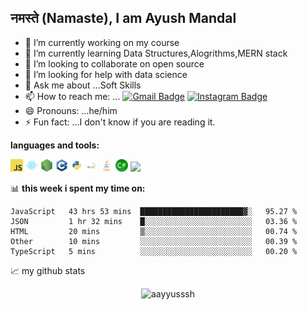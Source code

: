 ## नमस्ते (Namaste), I am Ayush Mandal



- 🔭 I’m currently working on my course
- 🌱 I’m currently learning Data Structures,Alogrithms,MERN stack
- 👯 I’m looking to collaborate on open source
- 🤔 I’m looking for help with data science
- 💬 Ask me about ...Soft Skills
- 📫 How to reach me: ... [![Gmail Badge](https://img.shields.io/badge/-ayush.mandal11@gmail.com-c14438?style=flat-square&logo=Gmail&logoColor=white&link=mailto:ayush.mandal11@gmail.com)](mailto:ayush.mandal11@gmail.com) [![Instagram Badge](https://img.shields.io/badge/-@aayyusssh-F44747?style=flat-square&labelColor=F44747&logo=instagram&logoColor=white&link=https://instagram.com/aayyusssh)](https://instagram.com/aayyusssh)
- 😄 Pronouns: ...he/him
- ⚡ Fun fact: ...I don't know if you are reading it.

**languages and tools:**

<code><img height="20" src="https://raw.githubusercontent.com/github/explore/80688e429a7d4ef2fca1e82350fe8e3517d3494d/topics/javascript/javascript.png"></code>
<code><img height="20" src="https://raw.githubusercontent.com/github/explore/80688e429a7d4ef2fca1e82350fe8e3517d3494d/topics/react/react.png"></code>
<code><img height="20" src="https://raw.githubusercontent.com/github/explore/80688e429a7d4ef2fca1e82350fe8e3517d3494d/topics/nodejs/nodejs.png"></code>
<code><img height="20" src="https://raw.githubusercontent.com/github/explore/80688e429a7d4ef2fca1e82350fe8e3517d3494d/topics/cpp/cpp.png"></code>
<code><img height="20" src="https://raw.githubusercontent.com/github/explore/80688e429a7d4ef2fca1e82350fe8e3517d3494d/topics/python/python.png"></code>
<code><img height="20" src="https://raw.githubusercontent.com/github/explore/80688e429a7d4ef2fca1e82350fe8e3517d3494d/topics/mysql/mysql.png"></code>
<code><img height="20" src="https://raw.githubusercontent.com/github/explore/80688e429a7d4ef2fca1e82350fe8e3517d3494d/topics/java/java.png"></code>
<code><img height="20" src="https://raw.githubusercontent.com/github/explore/80688e429a7d4ef2fca1e82350fe8e3517d3494d/topics/csharp/csharp.png"></code>
<code><img height="20" src="https://raw.githubusercontent.com/github/explore/80688e429a7d4ef2fca1e82350fe8e3517d3494d/topics/visualstudio/visualstudio.png"></code>

📊 **this week i spent my time on:**
<!--START_SECTION:waka-->
```text
JavaScript   43 hrs 53 mins  ███████████████████████▓░   95.27 % 
JSON         1 hr 32 mins    █░░░░░░░░░░░░░░░░░░░░░░░░   03.36 % 
HTML         20 mins         ▒░░░░░░░░░░░░░░░░░░░░░░░░   00.74 % 
Other        10 mins         ░░░░░░░░░░░░░░░░░░░░░░░░░   00.39 % 
TypeScript   5 mins          ░░░░░░░░░░░░░░░░░░░░░░░░░   00.20 % 
```
<!--END_SECTION:waka-->

📈 my github stats

<p align="center"> <img src="https://github-readme-stats.vercel.app/api?username=aayyusssh&show_icons=true&theme=gotham" alt="aayyusssh" />
